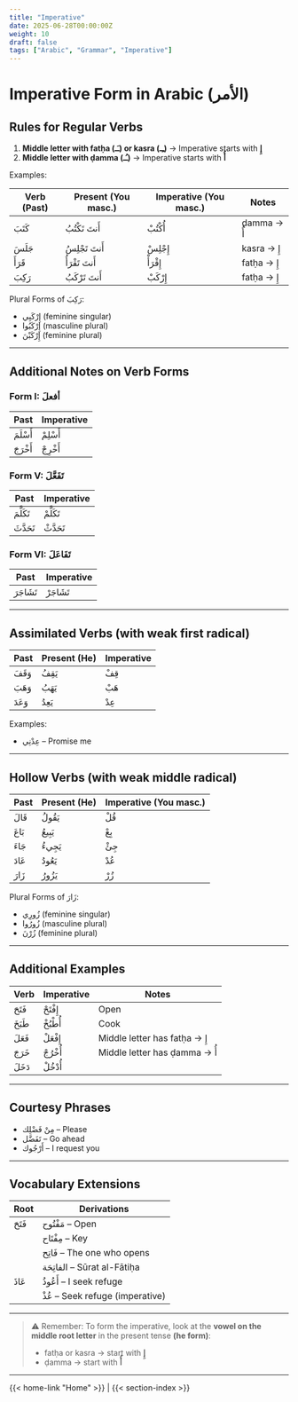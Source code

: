 ```yaml
---
title: "Imperative"
date: 2025-06-28T00:00:00Z
weight: 10
draft: false
tags: ["Arabic", "Grammar", "Imperative"]
---
```


# Imperative Form in Arabic (الأمر)

## Rules for Regular Verbs

1. **Middle letter with fatḥa (ـَـ) or kasra (ـِـ)** → Imperative starts with **إِ**
2. **Middle letter with ḍamma (ـُـ)** → Imperative starts with **أُ**

Examples:

| Verb (Past) | Present (You masc.) | Imperative (You masc.) | Notes |
|-------------|----------------------|--------------------------|-------|
| كَتَبَ      | أَنتَ تَكْتُبُ       | أُكْتُبْ                 | ḍamma → أُ |
| جَلَسَ      | أَنتَ تَجْلِسُ       | إِجْلِسْ                 | kasra → إِ |
| قَرَأَ      | أَنتَ تَقْرَأُ       | إِقْرَأْ                 | fatḥa → إِ |
| رَكِبَ      | أَنتَ تَرْكَبُ       | إِرْكَبْ                 | fatḥa → إِ |

Plural Forms of رَكِبَ:

- إِرْكَبِي (feminine singular)
- إِرْكَبُوا (masculine plural)
- إِرْكَبْنَ (feminine plural)

---

## Additional Notes on Verb Forms

### Form I: أفعلَ

| Past          | Imperative |
|---------------|------------|
| أَسْلَمَ       | أَسْلِمْ     |
| أَخْرَجَ       | أَخْرِجْ     |

### Form V: تَفَعَّلَ

| Past         | Imperative |
|--------------|------------|
| تَكَلَّمَ     | تَكَلَّمْ    |
| تَحَدَّثَ     | تَحَدَّثْ    |

### Form VI: تَفَاعَلَ

| Past       | Imperative |
|------------|------------|
| تَشَاجَرَ   | تَشَاجَرْ    |

---

## Assimilated Verbs (with weak first radical)

| Past     | Present (He) | Imperative |
|----------|--------------|------------|
| وَقَفَ   | يَقِفُ        | قِفْ        |
| وَهَبَ   | يَهَبُ        | هَبْ        |
| وَعَدَ   | يَعِدُ        | عِدْ        |

Examples:
- عِدْنِي – Promise me

---

## Hollow Verbs (with weak middle radical)

| Past    | Present (He) | Imperative (You masc.) |
|---------|--------------|-------------------------|
| قَالَ   | يَقُولُ       | قُلْ                    |
| بَاعَ   | يَبِيعُ       | بِعْ                    |
| جَاءَ   | يَجِيءُ       | جِئْ                    |
| عَادَ   | يَعُودُ       | عُدْ                    |
| زَارَ   | يَزُورُ       | زُرْ                    |

Plural Forms of زَارَ:
- زُورِي (feminine singular)
- زُورُوا (masculine plural)
- زُرْنَ (feminine plural)

---

## Additional Examples

| Verb      | Imperative | Notes                        |
|-----------|------------|------------------------------|
| فَتَحَ     | إِفْتَحْ    | Open                         |
| طَبَخَ     | أُطْبُخْ    | Cook                         |
| فَعَلَ     | إِفْعَلْ    | Middle letter has fatḥa → إِ |
| خَرَجَ     | أُخْرُجْ    | Middle letter has ḍamma → أُ |
| دَخَلَ     | أُدْخُلْ    |                              |

---

## Courtesy Phrases

- مِنْ فَضْلِك – Please
- تَفَضَّل – Go ahead
- أَرْجُوك – I request you

---

## Vocabulary Extensions

| Root     | Derivations           |
|----------|-----------------------|
| فَتَحَ   | مَفْتُوح – Open       |
|          | مِفْتَاح – Key        |
|          | فَاتِح – The one who opens |
|          | الفاتِحَة – Sūrat al-Fātiḥa |
| عَاذَ    | أَعُوذُ – I seek refuge |
|          | عُذْ – Seek refuge (imperative) |

---

> ⚠️ Remember: To form the imperative, look at the **vowel on the middle root letter** in the present tense **(he form)**:
> - fatḥa or kasra → start with **إِ**
> - ḍamma → start with **أُ**

---
{{< home-link "Home" >}} | {{< section-index >}}  